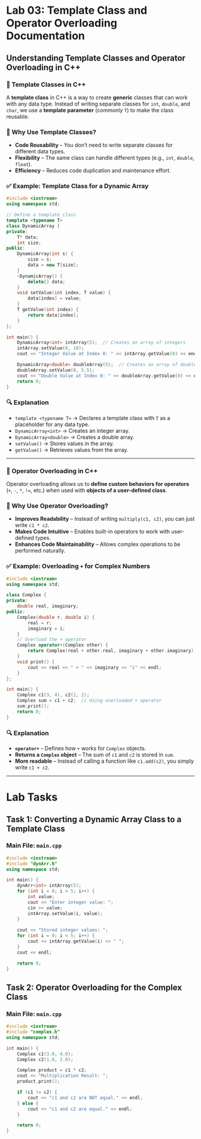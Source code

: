 # Lab 03: Template Class and Operator Overloading Documentation

## **Understanding Template Classes and Operator Overloading in C++**

### **🔹 Template Classes in C++**

A **template class** in C++ is a way to create **generic** classes that can work with any data type. Instead of writing separate classes for `int`, `double`, and `char`, we use a **template parameter** (commonly `T`) to make the class reusable.

### **📌 Why Use Template Classes?**

- **Code Reusability** – You don’t need to write separate classes for different data types.
- **Flexibility** – The same class can handle different types (e.g., `int`, `double`, `float`).
- **Efficiency** – Reduces code duplication and maintenance effort.

### **✅ Example: Template Class for a Dynamic Array**

```cpp
#include <iostream>
using namespace std;

// Define a template class
template <typename T>
class DynamicArray {
private:
    T* data;
    int size;
public:
    DynamicArray(int s) {
        size = s;
        data = new T[size];
    }
    ~DynamicArray() {
        delete[] data;
    }
    void setValue(int index, T value) {
        data[index] = value;
    }
    T getValue(int index) {
        return data[index];
    }
};

int main() {
    DynamicArray<int> intArray(5);  // Creates an array of integers
    intArray.setValue(0, 10);
    cout << "Integer Value at Index 0: " << intArray.getValue(0) << endl;

    DynamicArray<double> doubleArray(5);  // Creates an array of doubles
    doubleArray.setValue(0, 5.5);
    cout << "Double Value at Index 0: " << doubleArray.getValue(0) << endl;
    return 0;
}
```

### **🔍 Explanation**

- `template <typename T>` → Declares a template class with `T` as a placeholder for any data type.
- `DynamicArray<int>` → Creates an integer array.
- `DynamicArray<double>` → Creates a double array.
- `setValue()` → Stores values in the array.
- `getValue()` → Retrieves values from the array.

---

### **🔹 Operator Overloading in C++**

Operator overloading allows us to **define custom behaviors for operators** (`+`, `-`, `*`, `!=`, etc.) when used with **objects of a user-defined class**.

### **📌 Why Use Operator Overloading?**

- **Improves Readability** – Instead of writing `multiply(c1, c2)`, you can just write `c1 * c2`.
- **Makes Code Intuitive** – Enables built-in operators to work with user-defined types.
- **Enhances Code Maintainability** – Allows complex operations to be performed naturally.

### **✅ Example: Overloading `+` for Complex Numbers**

```cpp
#include <iostream>
using namespace std;

class Complex {
private:
    double real, imaginary;
public:
    Complex(double r, double i) {
        real = r;
        imaginary = i;
    }
    // Overload the + operator
    Complex operator+(Complex other) {
        return Complex(real + other.real, imaginary + other.imaginary);
    }
    void print() {
        cout << real << " + " << imaginary << "i" << endl;
    }
};

int main() {
    Complex c1(3, 4), c2(1, 2);
    Complex sum = c1 + c2;  // Using overloaded + operator
    sum.print();
    return 0;
}
```

### **🔍 Explanation**

- **`operator+`** – Defines how `+` works for `Complex` objects.
- **Returns a `Complex` object** – The sum of `c1` and `c2` is stored in `sum`.
- **More readable** – Instead of calling a function like `c1.add(c2)`, you simply write `c1 + c2`.

---

# **Lab Tasks**

## **Task 1: Converting a Dynamic Array Class to a Template Class**

### **Main File: `main.cpp`**
```cpp
#include <iostream>
#include "dynArr.h"
using namespace std;

int main() {
    dynArr<int> intArray(5);
    for (int i = 0; i < 5; i++) {
        int value;
        cout << "Enter integer value: ";
        cin >> value;
        intArray.setValue(i, value);
    }
    
    cout << "Stored integer values: ";
    for (int i = 0; i < 5; i++) {
        cout << intArray.getValue(i) << " ";
    }
    cout << endl;

    return 0;
}
```

## **Task 2: Operator Overloading for the Complex Class**

### **Main File: `main.cpp`**
```cpp
#include <iostream>
#include "complex.h"
using namespace std;

int main() {
    Complex c1(3.0, 4.0);
    Complex c2(1.0, 2.0);

    Complex product = c1 * c2;
    cout << "Multiplication Result: ";
    product.print();

    if (c1 != c2) {
        cout << "c1 and c2 are NOT equal." << endl;
    } else {
        cout << "c1 and c2 are equal." << endl;
    }

    return 0;
}
```

